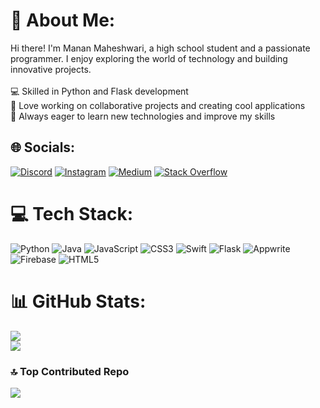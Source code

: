 # 💫 About Me:
Hi there! I'm Manan Maheshwari, a high school student and a passionate programmer. I enjoy exploring the world of technology and building innovative projects.<br><br>💻 Skilled in Python and Flask development<br>🚀 Love working on collaborative projects and creating cool applications<br>🌱 Always eager to learn new technologies and improve my skills

## 🌐 Socials:
[![Discord](https://img.shields.io/badge/Discord-%237289DA.svg?logo=discord&logoColor=white)](https://discordapp.com/users/758161900856541224) [![Instagram](https://img.shields.io/badge/Instagram-%23E4405F.svg?logo=Instagram&logoColor=white)](https://instagram.com/manan._.m) [![Medium](https://img.shields.io/badge/Medium-12100E?logo=medium&logoColor=white)](https://medium.com/@myselfmanan) [![Stack Overflow](https://img.shields.io/badge/-Stackoverflow-FE7A16?logo=stack-overflow&logoColor=white)](https://stackoverflow.com/users/23436753/programmermanan) 

# 💻 Tech Stack:
![Python](https://img.shields.io/badge/python-3670A0?style=for-the-badge&logo=python&logoColor=ffdd54) ![Java](https://img.shields.io/badge/java-%23ED8B00.svg?style=for-the-badge&logo=openjdk&logoColor=white) ![JavaScript](https://img.shields.io/badge/javascript-%23323330.svg?style=for-the-badge&logo=javascript&logoColor=%23F7DF1E) ![CSS3](https://img.shields.io/badge/css3-%231572B6.svg?style=for-the-badge&logo=css3&logoColor=white) ![Swift](https://img.shields.io/badge/swift-F54A2A?style=for-the-badge&logo=swift&logoColor=white) ![Flask](https://img.shields.io/badge/flask-%23000.svg?style=for-the-badge&logo=flask&logoColor=white) ![Appwrite](https://img.shields.io/badge/Appwrite-%23FD366E.svg?style=for-the-badge&logo=appwrite&logoColor=white) ![Firebase](https://img.shields.io/badge/firebase-a08021?style=for-the-badge&logo=firebase&logoColor=ffcd34) ![HTML5](https://img.shields.io/badge/html5-%23E34F26.svg?style=for-the-badge&logo=html5&logoColor=white)
# 📊 GitHub Stats:
![](https://github-readme-streak-stats.herokuapp.com/?user=ProgrammerManan&theme=dark&hide_border=false)<br/>
![](https://github-readme-stats.vercel.app/api/top-langs/?username=ProgrammerManan&theme=dark&hide_border=false&include_all_commits=false&count_private=false&layout=compact)

### 🔝 Top Contributed Repo
![](https://github-contributor-stats.vercel.app/api?username=ProgrammerManan&limit=5&theme=dark&combine_all_yearly_contributions=true)
